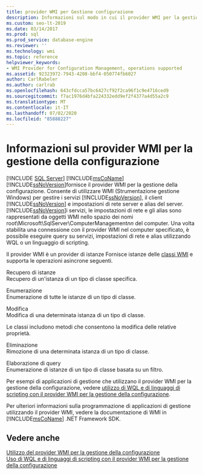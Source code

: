 ```yaml
---
title: provider WMI per Gestione configurazione
description: Informazioni sul modo in cui il provider WMI per la gestione della configurazione utilizza WMI per gestire i servizi, gli alias del server e le impostazioni di rete client/server in SQL Server.
ms.custom: seo-lt-2019
ms.date: 03/14/2017
ms.prod: sql
ms.prod_service: database-engine
ms.reviewer: ''
ms.technology: wmi
ms.topic: reference
helpviewer_keywords:
- WMI Provider for Configuration Management, operations supported
ms.assetid: 92323972-7943-4208-bbf4-050774fb6027
author: CarlRabeler
ms.author: carlrab
ms.openlocfilehash: 643cfdcca57bc6427cf92f2ca96f1c9e4716ced9
ms.sourcegitcommit: f7ac1976d4bfa224332edd9ef2f4377a4d55a2c9
ms.translationtype: MT
ms.contentlocale: it-IT
ms.lasthandoff: 07/02/2020
ms.locfileid: "85888227"
---
```

# <a name="understanding-the-wmi-provider-for-configuration-management"></a>Informazioni sul provider WMI per la gestione della configurazione
[!INCLUDE [SQL Server](../../includes/applies-to-version/sqlserver.md)]
  [!INCLUDE[msCoName](../../includes/msconame-md.md)][!INCLUDE[ssNoVersion](../../includes/ssnoversion-md.md)]fornisce il provider WMI per la gestione della configurazione. Consente di utilizzare WMI (Strumentazione gestione Windows) per gestire i servizi [!INCLUDE[ssNoVersion](../../includes/ssnoversion-md.md)], il client [!INCLUDE[ssNoVersion](../../includes/ssnoversion-md.md)] e impostazioni di rete server e alias del server. [!INCLUDE[ssNoVersion](../../includes/ssnoversion-md.md)]i servizi, le impostazioni di rete e gli alias sono rappresentati da oggetti WMI nello spazio dei nomi root\Microsoft\SqlServer\ComputerManagement*nn* del computer. Una volta stabilita una connessione con il provider WMI nel computer specificato, è possibile eseguire query su servizi, impostazioni di rete e alias utilizzando WQL o un linguaggio di scripting.  
  
 Il provider WMI è un provider di istanze Fornisce istanze delle [classi WMI](../../relational-databases/wmi-provider-configuration-classes/wmi-provider-for-configuration-management-classes.md) e supporta le operazioni asincrone seguenti.  
  
 Recupero di istanze  
 Recupero di un'istanza di un tipo di classe specifica.  
  
 Enumerazione  
 Enumerazione di tutte le istanze di un tipo di classe.  
  
 Modifica  
 Modifica di una determinata istanza di un tipo di classe.  
  
 Le classi includono metodi che consentono la modifica delle relative proprietà.  
  
 Eliminazione  
 Rimozione di una determinata istanza di un tipo di classe.  
  
 Elaborazione di query  
 Enumerazione di istanze di un tipo di classe basata su un filtro.  
  
 Per esempi di applicazioni di gestione che utilizzano il provider WMI per la gestione della configurazione, vedere [utilizzo di WQL e di linguaggi di scripting con il provider WMI per la gestione della configurazione](../../relational-databases/wmi-provider-configuration/using-wql-and-scripting-languages-with-the-wmi-provider.md).  
  
 Per ulteriori informazioni sulla programmazione di applicazioni di gestione utilizzando il provider WMI, vedere la documentazione di WMI in [!INCLUDE[msCoName](../../includes/msconame-md.md)] .NET Framework SDK.  
  
## <a name="see-also"></a>Vedere anche  
 [Utilizzo del provider WMI per la gestione della configurazione](../../relational-databases/wmi-provider-configuration/working-with-the-wmi-provider-for-configuration-management.md)   
 [Uso di WQL e di linguaggi di scripting con il provider WMI per la gestione della configurazione](../../relational-databases/wmi-provider-configuration/using-wql-and-scripting-languages-with-the-wmi-provider.md)  
  
  
